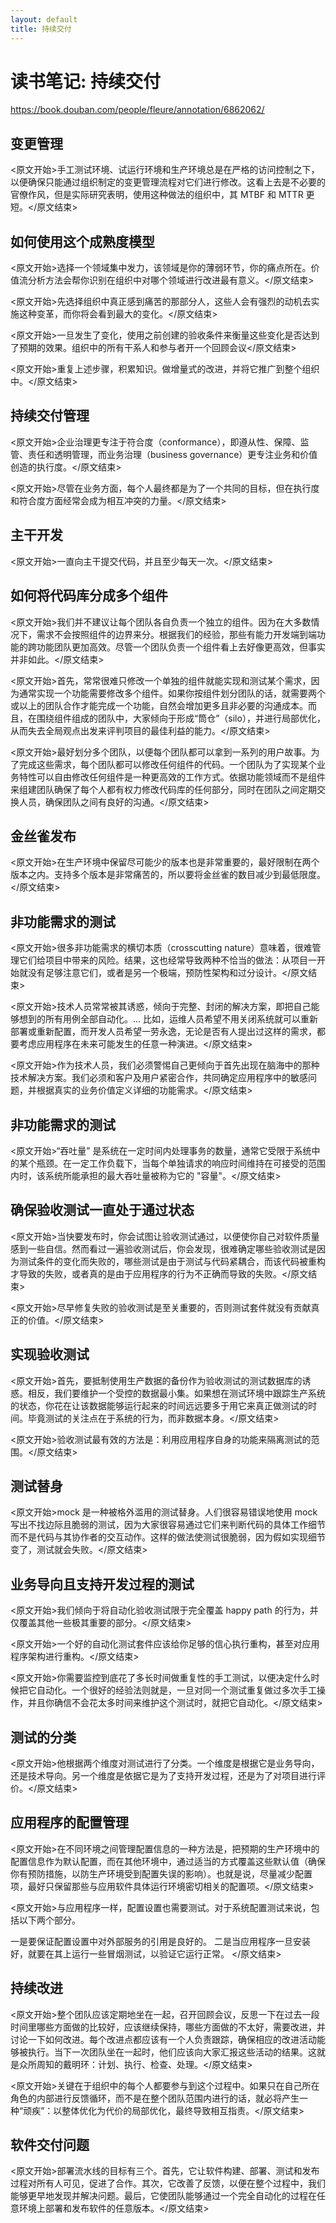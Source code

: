 ```yaml
---
layout: default
title: 持续交付
---
```


# 读书笔记: 持续交付

<https://book.douban.com/people/fleure/annotation/6862062/>
## 变更管理

<原文开始>手工测试环境、试运行环境和生产环境总是在严格的访问控制之下，以便确保只能通过组织制定的变更管理流程对它们进行修改。这看上去是不必要的官僚作风，但是实际研究表明，使用这种做法的组织中，其 MTBF 和 MTTR 更短。</原文结束>
## 如何使用这个成熟度模型

<原文开始>选择一个领域集中发力，该领域是你的薄弱环节，你的痛点所在。价值流分析方法会帮你识别在组织中对哪个领域进行改进最有意义。</原文结束>

<原文开始>先选择组织中真正感到痛苦的那部分人，这些人会有强烈的动机去实施这种变革，而你将会看到最大的变化。</原文结束>

<原文开始>一旦发生了变化，使用之前创建的验收条件来衡量这些变化是否达到了预期的效果。组织中的所有干系人和参与者开一个回顾会议</原文结束>

<原文开始>重复上述步骤，积累知识。做增量式的改进，并将它推广到整个组织中。</原文结束>
## 持续交付管理

<原文开始>企业治理更专注于符合度（conformance），即遵从性、保障、监管、责任和透明管理，而业务治理（business governance）更专注业务和价值创造的执行度。</原文结束>


<原文开始>尽管在业务方面，每个人最终都是为了一个共同的目标，但在执行度和符合度方面经常会成为相互冲突的力量。</原文结束>

## 主干开发

<原文开始>一直向主干提交代码，并且至少每天一次。</原文结束>
## 如何将代码库分成多个组件

<原文开始>我们并不建议让每个团队各自负责一个独立的组件。因为在大多数情况下，需求不会按照组件的边界来分。根据我们的经验，那些有能力开发端到端功能的跨功能团队更加高效。尽管一个团队负责一个组件看上去好像更高效，但事实并非如此。</原文结束>

<原文开始>首先，常常很难只修改一个单独的组件就能实现和测试某个需求，因为通常实现一个功能需要修改多个组件。如果你按组件划分团队的话，就需要两个或以上的团队合作才能完成一个功能，自然会增加更多且非必要的沟通成本。而且，在围绕组件组成的团队中，大家倾向于形成“筒仓”（silo），并进行局部优化，从而失去全局观点出发来评判项目的最佳利益的能力。</原文结束>

<原文开始>最好划分多个团队，以便每个团队都可以拿到一系列的用户故事。为了完成这些需求，每个团队都可以修改任何组件的代码。一个团队为了实现某个业务特性可以自由修改任何组件是一种更高效的工作方式。依据功能领域而不是组件来组建团队确保了每个人都有权力修改代码库的任何部分，同时在团队之间定期交换人员，确保团队之间有良好的沟通。</原文结束>
## 金丝雀发布

<原文开始>在生产环境中保留尽可能少的版本也是非常重要的，最好限制在两个版本之内。支持多个版本是非常痛苦的，所以要将金丝雀的数目减少到最低限度。</原文结束>
## 非功能需求的测试

<原文开始>很多非功能需求的横切本质（crosscutting nature）意味着，很难管理它们给项目中带来的风险。结果，这也经常导致两种不恰当的做法：从项目一开始就没有足够注意它们，或者是另一个极端，预防性架构和过分设计。</原文结束>

<原文开始>技术人员常常被其诱惑，倾向于完整、封闭的解决方案，即把自己能够想到的所有用例全部自动化。... 比如，运维人员希望不用关闭系统就可以重新部署或重新配置，而开发人员希望一劳永逸，无论是否有人提出过这样的需求，都要考虑应用程序在未来可能发生的任意一种演进。</原文结束>

<原文开始>作为技术人员，我们必须警惕自己更倾向于首先出现在脑海中的那种技术解决方案。我们必须和客户及用户紧密合作，共同确定应用程序中的敏感问题，并根据真实的业务价值定义详细的功能需求。</原文结束>
## 非功能需求的测试

<原文开始>“吞吐量” 是系统在一定时间内处理事务的数量，通常它受限于系统中的某个瓶颈。在一定工作负载下，当每个单独请求的响应时间维持在可接受的范围内时，该系统所能承担的最大吞吐量被称为它的 "容量"。</原文结束>
## 确保验收测试一直处于通过状态

<原文开始>当快要发布时，你会试图让验收测试通过，以便使你自己对软件质量感到一些自信。然而看过一遍验收测试后，你会发现，很难确定哪些验收测试是因为测试条件的变化而失败的，哪些测试是由于测试与代码紧耦合，而该代码被重构才导致的失败，或者真的是由于应用程序的行为不正确而导致的失败。</原文结束>

<原文开始>尽早修复失败的验收测试是至关重要的，否则测试套件就没有贡献真正的价值。</原文结束>
## 实现验收测试

<原文开始>首先，要抵制使用生产数据的备份作为验收测试的测试数据库的诱惑。相反，我们要维护一个受控的数据最小集。如果想在测试环境中跟踪生产系统的状态，你花在让该数据能够运行起来的时间远远要多于用它来真正做测试的时间。毕竟测试的关注点在于系统的行为，而非数据本身。</原文结束>

<原文开始>验收测试最有效的方法是：利用应用程序自身的功能来隔离测试的范围。</原文结束>
## 测试替身

<原文开始>mock 是一种被格外滥用的测试替身。人们很容易错误地使用 mock 写出不找边际且脆弱的测试，因为大家很容易通过它们来判断代码的具体工作细节而不是代码与其协作者的交互动作。这样的做法使测试很脆弱，因为假如实现细节变了，测试就会失败。</原文结束>
## 业务导向且支持开发过程的测试

<原文开始>我们倾向于将自动化验收测试限于完全覆盖 happy path 的行为，并仅覆盖其他一些极其重要的部分。</原文结束>

<原文开始>一个好的自动化测试套件应该给你足够的信心执行重构，甚至对应用程序架构进行重构。</原文结束>

<原文开始>你需要监控到底花了多长时间做重复性的手工测试，以便决定什么时候把它自动化。一个很好的经验法则就是，一旦对同一个测试重复做过多次手工操作，并且你确信不会花太多时间来维护这个测试时，就把它自动化。</原文结束>
## 测试的分类

<原文开始>他根据两个维度对测试进行了分类。一个维度是根据它是业务导向，还是技术导向。另一个维度是依据它是为了支持开发过程，还是为了对项目进行评价。</原文结束>
## 应用程序的配置管理

<原文开始>在不同环境之间管理配置信息的一种方法是，把预期的生产环境中的配置信息作为默认配置，而在其他环境中，通过适当的方式覆盖这些默认值（确保你有预防措施，以防生产环境受到配置失误的影响）。也就是说，尽量减少配置项，最好只保留那些与应用软件具体运行环境密切相关的配置项。</原文结束>

<原文开始>与应用程序一样，配置设置也需要测试。对于系统配置测试来说，包括以下两个部分。

一是要保证配置设置中对外部服务的引用是良好的。
二是当应用程序一旦安装好，就要在其上运行一些冒烟测试，以验证它运行正常。
</原文结束>
## 持续改进

<原文开始>整个团队应该定期地坐在一起，召开回顾会议，反思一下在过去一段时间里哪些方面做的比较好，应该继续保持，哪些方面做的不太好，需要改进，并讨论一下如何改进。每个改进点都应该有一个人负责跟踪，确保相应的改进活动能够被执行。当下一次团队坐在一起时，他们应该向大家汇报这些活动的结果。这就是众所周知的戴明环：计划、执行、检查、处理。</原文结束>

<原文开始>关键在于组织中的每个人都要参与到这个过程中。如果只在自己所在角色的内部进行反馈循环，而不是在整个团队范围内进行的话，就必将产生一种“顽疾”：以整体优化为代价的局部优化，最终导致相互指责。</原文结束>
## 软件交付问题

<原文开始>部署流水线的目标有三个。首先，它让软件构建、部署、测试和发布过程对所有人可见，促进了合作。其次，它改善了反馈，以便在整个过程中，我们能够更早地发现并解决问题。最后，它使团队能够通过一个完全自动化的过程在任意环境上部署和发布软件的任意版本。</原文结束>

